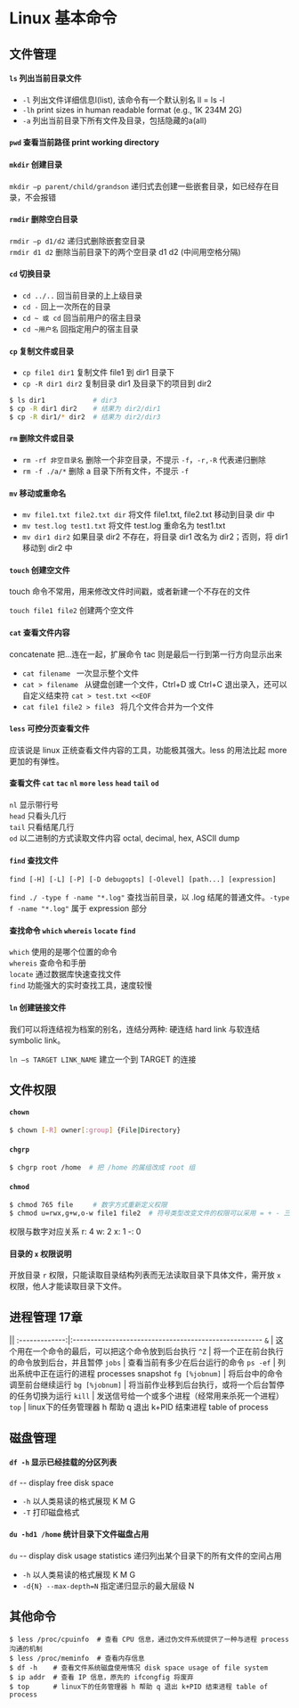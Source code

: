 # Linux 基本命令


## 文件管理

#### `ls` 列出当前目录文件

* `-l` 列出文件详细信息l(list), 该命令有一个默认别名 ll = ls -l
* `-lh` print sizes in human readable format (e.g., 1K 234M 2G)
* `-a` 列出当前目录下所有文件及目录，包括隐藏的a(all)

#### `pwd` 查看当前路径 print working directory

#### `mkdir` 创建目录

`mkdir –p parent/child/grandson` 递归式去创建一些嵌套目录，如已经存在目录，不会报错

#### `rmdir` 删除空白目录

`rmdir –p d1/d2` 递归式删除嵌套空目录  
`rmdir d1 d2` 删除当前目录下的两个空目录 d1 d2 (中间用空格分隔)

#### `cd` 切换目录

* `cd ../..` 回当前目录的上上级目录
* `cd -` 回上一次所在的目录
* `cd ~ 或 cd` 回当前用户的宿主目录
* `cd ~用户名` 回指定用户的宿主目录

#### `cp` 复制文件或目录

* `cp file1 dir1` 复制文件 file1 到 dir1 目录下
* `cp -R dir1 dir2` 复制目录 dir1 及目录下的项目到 dir2

```bash
$ ls dir1            # dir3
$ cp -R dir1 dir2    # 结果为 dir2/dir1
$ cp -R dir1/* dir2  # 结果为 dir2/dir3
```

#### `rm` 删除文件或目录

* `rm -rf 非空目录名` 删除一个非空目录，不提示 `-f`，`-r,-R` 代表递归删除
* `rm -f ./a/*` 删除 a 目录下所有文件，不提示 `-f`

#### `mv` 移动或重命名
* `mv file1.txt file2.txt dir` 将文件 file1.txt, file2.txt 移动到目录 dir 中
* `mv test.log test1.txt` 将文件 test.log 重命名为 test1.txt
* `mv dir1 dir2` 如果目录 dir2 不存在，将目录 dir1 改名为 dir2；否则，将 dir1 移动到 dir2 中

#### `touch` 创建空文件

touch 命令不常用，用来修改文件时间戳，或者新建一个不存在的文件

`touch file1 file2` 创建两个空文件

#### `cat` 查看文件内容

concatenate 把...连在一起，扩展命令 tac 则是最后一行到第一行方向显示出来

* `cat filename ` 一次显示整个文件
* `cat > filename ` 从键盘创建一个文件，Ctrl+D 或 Ctrl+C 退出录入，还可以自定义结束符 `cat > test.txt <<EOF`
* `cat file1 file2 > file3 ` 将几个文件合并为一个文件

#### `less` 可控分页查看文件 

应该说是 linux 正统查看文件内容的工具，功能极其强大。less 的用法比起 more 更加的有弹性。

#### 查看文件 `cat` `tac` `nl` `more` `less` `head` `tail` `od`

`nl` 显示带行号  
`head` 只看头几行  
`tail` 只看结尾几行  
`od` 以二进制的方式读取文件内容  octal, decimal, hex, ASCII dump  

#### `find` 查找文件

`find [-H] [-L] [-P] [-D debugopts] [-Olevel] [path...] [expression]`

`find ./ -type f -name "*.log"` 查找当前目录，以 .log 结尾的普通文件。`-type f -name "*.log"` 属于 expression 部分

#### 查找命令 `which` `whereis` `locate` `find`

`which` 使用的是哪个位置的命令  
`whereis` 查命令和手册  
`locate` 通过数据库快速查找文件  
`find` 功能强大的实时查找工具，速度较慢  

#### `ln` 创建链接文件

我们可以将连结视为档案的别名，连结分两种: 硬连结 hard link 与软连结 symbolic link。

`ln –s TARGET LINK_NAME` 建立一个到 TARGET 的连接



## 文件权限

#### `chown`

```bash
$ chown [-R] owner[:group] {File|Directory}
```

#### `chgrp`

```bash
$ chgrp root /home  # 把 /home 的属组改成 root 组
```

#### `chmod`

```bash
$ chmod 765 file     # 数字方式重新定义权限
$ chmod u=rwx,g+w,o-w file1 file2  # 符号类型改变文件的权限可以采用 = + - 三种方法
```

权限与数字对应关系 r: 4 w: 2 x: 1 -: 0

#### 目录的 `x` 权限说明

开放目录 `r` 权限，只能读取目录结构列表而无法读取目录下具体文件，需开放 `x` 权限，他人才能读取目录下文件。



## 进程管理 17章

||
:-------------:|:-----------------------------------------------------
`&`            | 这个用在一个命令的最后，可以把这个命令放到后台执行
`^Z`           | 将一个正在前台执行的命令放到后台，并且暂停
`jobs`         | 查看当前有多少在后台运行的命令
`ps -ef`       | 列出系统中正在运行的进程 processes snapshot
`fg [%jobnum]` | 将后台中的命令调至前台继续运行
`bg [%jobnum]` | 将当前作业移到后台执行，或将一个后台暂停的任务切换为运行
`kill`         | 发送信号给一个或多个进程（经常用来杀死一个进程）
`top`          | linux下的任务管理器 h 帮助 q 退出 k+PID 结束进程 table of process



## 磁盘管理

#### `df -h` 显示已经挂载的分区列表

`df` -- display free disk space
  * `-h` 以人类易读的格式展现 K M G
  * `-T` 打印磁盘格式

#### `du -hd1 /home` 统计目录下文件磁盘占用

`du` -- display disk usage statistics 递归列出某个目录下的所有文件的空间占用
  * `-h` 以人类易读的格式展现 K M G
  * `-d{N} --max-depth=N` 指定递归显示的最大层级 N



## 其他命令

```
$ less /proc/cpuinfo  # 查看 CPU 信息，通过伪文件系统提供了一种与进程 process 沟通的机制
$ less /proc/meminfo  # 查看内存信息
$ df -h    # 查看文件系统磁盘使用情况 disk space usage of file system
$ ip addr  # 查看 IP 信息，原先的 ifcongfig 将废弃
$ top      # linux下的任务管理器 h 帮助 q 退出 k+PID 结束进程 table of process
```


